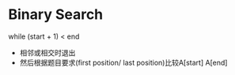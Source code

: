 # Binary Search

while \(start + 1\) &lt; end  

* 相邻或相交时退出
* 然后根据题目要求\(first position/ last position\)比较A\[start\] A\[end\]





